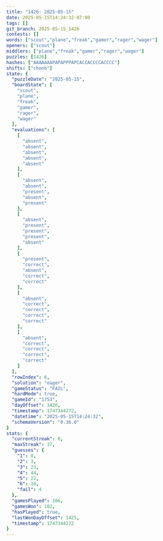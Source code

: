 ```yaml
---
title: "1426: 2025-05-15"
date: 2025-05-15T14:24:32-07:00
tags: []
git_branch: 2025-05-15_1426
contests: []
words: ["scout","plane","freak","gamer","rager","wager"]
openers: ["scout"]
middlers: ["plane","freak","gamer","rager","wager"]
puzzles: [1426]
hashes: ["AAAAAAAPAPAPPPAPCACCACCCCACCCC"]
shifts: ["chonb"]
state: {
  "puzzleDate": "2025-05-15",
  "boardState": [
    "scout",
    "plane",
    "freak",
    "gamer",
    "rager",
    "wager"
  ],
  "evaluations": [
    [
      "absent",
      "absent",
      "absent",
      "absent",
      "absent"
    ],
    [
      "absent",
      "absent",
      "present",
      "absent",
      "present"
    ],
    [
      "absent",
      "present",
      "present",
      "present",
      "absent"
    ],
    [
      "present",
      "correct",
      "absent",
      "correct",
      "correct"
    ],
    [
      "absent",
      "correct",
      "correct",
      "correct",
      "correct"
    ],
    [
      "absent",
      "correct",
      "correct",
      "correct",
      "correct"
    ]
  ],
  "rowIndex": 6,
  "solution": "eager",
  "gameStatus": "FAIL",
  "hardMode": true,
  "gameId": "1753",
  "dayOffset": 1426,
  "timestamp": 1747344272,
  "datetime": "2025-05-15T14:24:32",
  "schemaVersion": "0.36.0"
}
stats: {
  "currentStreak": 0,
  "maxStreak": 37,
  "guesses": {
    "1": 0,
    "2": 3,
    "3": 23,
    "4": 44,
    "5": 22,
    "6": 10,
    "fail": 4
  },
  "gamesPlayed": 106,
  "gamesWon": 102,
  "hasPlayed": true,
  "lastWonDayOffset": 1425,
  "timestamp": 1747344272
}
---
```

<!-- more -->
